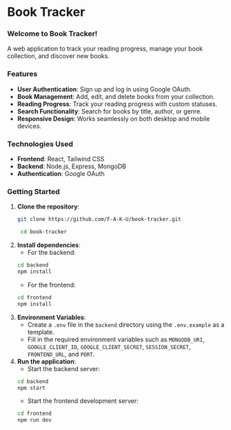 # Book Tracker

### Welcome to Book Tracker!

A web application to track your reading progress, manage your book collection, and discover new books.

### Features

- **User Authentication**: Sign up and log in using Google OAuth.
- **Book Management**: Add, edit, and delete books from your collection.
- **Reading Progress**: Track your reading progress with custom statuses.
- **Search Functionality**: Search for books by title, author, or genre.
- **Responsive Design**: Works seamlessly on both desktop and mobile devices.

### Technologies Used
- **Frontend**: React, Tailwind CSS
- **Backend**: Node.js, Express, MongoDB
- **Authentication**: Google OAuth

### Getting Started

1. **Clone the repository**:
   ```bash
   git clone https://github.com/F-A-K-U/book-tracker.git

    cd book-tracker
    ```
2. **Install dependencies**:
   - For the backend:
   ```bash
   cd backend
   npm install
   ```
   - For the frontend:
   ```bash
   cd frontend
   npm install
   ```
3. **Environment Variables**:
   - Create a `.env` file in the `backend` directory using the `.env.example` as a template.
   - Fill in the required environment variables such as `MONGODB_URI`, `GOOGLE_CLIENT_ID`, `GOOGLE_CLIENT_SECRET`, `SESSION_SECRET`, `FRONTEND_URL`, and `PORT`.
4. **Run the application**:
   - Start the backend server:
   ```bash
   cd backend
   npm start
   ```
   - Start the frontend development server:
   ```bash
   cd frontend
   npm run dev
   ```